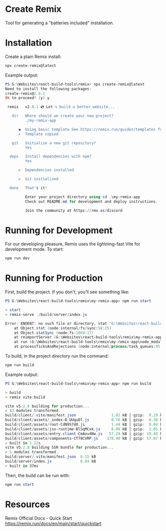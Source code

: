 # Create Remix

Tool for generating a "batteries included" installation.

# Installation

Create a plain Remix install:

```bash
npx create-remix@latest
```

Example output:

```ps1
PS G:\Websites\react-build-tools\remix> npx create-remix@latest
Need to install the following packages:
create-remix@2.8.1
Ok to proceed? (y) y

 remix   v2.8.1 💿 Let's build a better website...

   dir   Where should we create your new project?
         ./my-remix-app

      ◼  Using basic template See https://remix.run/guides/templates for more
      ✔  Template copied

   git   Initialize a new git repository?
         Yes

  deps   Install dependencies with npm?
         Yes

      ✔  Dependencies installed

      ✔  Git initialized

  done   That's it!

         Enter your project directory using cd .\my-remix-app
         Check out README.md for development and deploy instructions.

         Join the community at https://rmx.as/discord
```

# Running for Development

For our developing pleasure, Remix uses the lightning-fast Vite for development mode. To start:

```ps1
npm run dev
```

# Running for Production

First, build the project. If you don't, you'll see something like:

```ps1
PS G:\Websites\react-build-tools\remix\my-remix-app> npm run start

> start
> remix-serve ./build/server/index.js

Error: ENOENT: no such file or directory, stat 'G:\Websites\react-build-tools\remix\my-remix-app\build\server\index.js'
    at Object.stat (node:internal/fs/sync:58:25)
    at Object.statSync (node:fs:1669:17)
    at reimportServer (G:\Websites\react-build-tools\remix\my-remix-app\node_modules\@remix-run\serve\dist\cli.js:84:39)
    at run (G:\Websites\react-build-tools\remix\my-remix-app\node_modules\@remix-run\serve\dist\cli.js:113:21)
    at processTicksAndRejections (node:internal/process/task_queues:95:5)
```

To build, in the project directory run the command:

```ps1
npm run build
```

Example output:
```ps1
PS G:\Websites\react-build-tools\remix\my-remix-app> npm run build

> build
> remix vite:build

vite v5.2.8 building for production...
✓ 83 modules transformed.
build/client/.vite/manifest.json                1.02 kB │ gzip:  0.29 kB
build/client/assets/_index-D_UUquDl.js          0.76 kB │ gzip:  0.38 kB
build/client/assets/root-CdN9S7dO.js            1.44 kB │ gzip:  0.84 kB
build/client/assets/jsx-runtime-BlSqMCxk.js     8.09 kB │ gzip:  3.05 kB
build/client/assets/entry.client-CmAxv4Nw.js   57.28 kB │ gzip: 19.49 kB
build/client/assets/components-CT78CVRP.js    178.40 kB │ gzip: 57.07 kB
✓ built in 1.22s
vite v5.2.8 building SSR bundle for production...
✓ 5 modules transformed.
build/server/.vite/manifest.json  0.15 kB
build/server/index.js             6.84 kB
✓ built in 37ms
```

Then, the build can be run with:

```ps1
npm run start
```

# Resources

Remix Official Docs - Quick Start
https://remix.run/docs/en/main/start/quickstart

